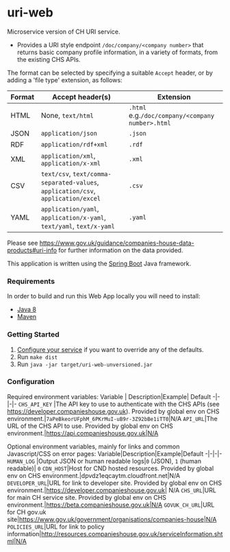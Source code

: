 

# uri-web
Microservice version of CH URI service.

- Provides a URI style endpoint `/doc/company/<company number>` that returns basic company profile information, in a variety of formats, from the existing CHS APIs.   

The format can be selected by specifying a suitable `Accept` header, or by adding a 'file type' extension, as follows:

Format    |   Accept header(s)   |  Extension
----------|----------------------|-------------
HTML|None, `text/html`|`.html` e.g.`/doc/company/<company number>.html`
JSON|`application/json`|`.json`
RDF|`application/rdf+xml`|`.rdf`
XML|`application/xml`, `application/x-xml`|`.xml`
CSV|`text/csv`, `text/comma-separated-values`, `application/csv`, `application/excel`|`.csv`
YAML|`application/yaml`, `application/x-yaml`, `text/yaml`, `text/x-yaml`|`.yaml`

Please see https://www.gov.uk/guidance/companies-house-data-products#uri-info for further information on the data provided.

This application is written using the [Spring Boot](http://projects.spring.io/spring-boot/) Java framework.

### Requirements
In order to build and run this Web App locally you will need to install:

- [Java 8](http://www.oracle.com/technetwork/java/javase/downloads/jdk8-downloads-2133151.html)
- [Maven](https://maven.apache.org/download.cgi)

### Getting Started

1. [Configure your service](#configuration) if you want to override any of the defaults.
1. Run `make dist`
1. Run `java -jar target/uri-web-unversioned.jar`


### Configuration
Required environment variables:
Variable | Description|Example| Default
-|-|-|-
`CHS_API_KEY` |The API key to use to authenticate with the CHS APIs (see https://developer.companieshouse.gov.uk). Provided by global env on CHS environment.|`7aPeBkeorUFphM_6PKrMuI-uB9r-3Z92bBe1iTT0`|N/A
`API_URL`|The URL of the CHS API to use. Provided by global env on CHS environment.|https://api.companieshouse.gov.uk|N/A

Optional environment variables, mainly for links and common Javascript/CSS on error pages:
Variable|Description|Example|Default
-|-|-|-
`HUMAN_LOG`        |Output JSON or human readable logs|`0` (JSON), `1` (human readable)| `0`
`CDN_HOST`|Host for CND hosted resources. Provided by global env on CHS environment.|dpvdz1eqcaytm.cloudfront.net|N/A
`DEVELOPER_URL`|URL for link to developer site. Provided by global env on CHS environment.|https://developer.companieshouse.gov.uk| N/A
`CHS_URL`|URL for main CH service site. Provided by global env on CHS environment.|https://beta.companieshouse.gov.uk|N/A
`GOVUK_CH_URL`|URL for CH gov.uk site|https://www.gov.uk/government/organisations/companies-house|N/A
`POLICIES_URL`|URL for link to policy information|http://resources.companieshouse.gov.uk/serviceInformation.shtml|N/A
